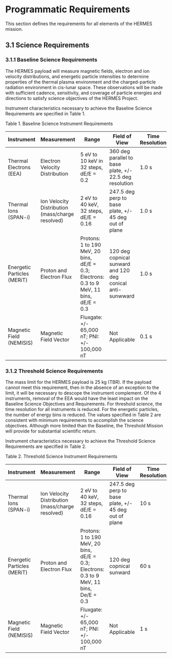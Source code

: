 # Programmatic Requirements

This section defines the requirements for all elements of the HERMES mission.
## 3.1 Science Requirements

### 3.1.1 Baseline Science Requirements

The HERMES payload will measure magnetic fields, electron and ion velocity distributions, and energetic particle intensities to determine properties of the thermal plasma environment and the charged-particle radiation environment in cis-lunar space. These observations will be made with sufficient cadence, sensitivity, and coverage of particle energies and directions to satisfy science objectives of the HERMES Project.

Instrument characteristics necessary to achieve the Baseline Science Requirements are specified in Table 1.

Table 1. Baseline Science Instrument Requirements

| Instrument                  | Measurement                                      | Range                                                                                    | Field of View                                              | Time Resolution |
| --------------------------- | ------------------------------------------------ | ---------------------------------------------------------------------------------------- | ---------------------------------------------------------- | --------------- |
| Thermal Electrons (EEA)     | Electron Velocity Distribution                   | 5 eV to 10 keV in 32 steps, dE/E = 0.2                                                   | 360 deg parallel to base plate, +/- 22.5 deg resolution    | 1.0 s           |
| Thermal Ions (SPAN-i)       | Ion Velocity Distribution (mass/charge resolved) | 2 eV to 40 keV, 32 steps, dE/E = 0.16                                                    | 247.5 deg perp to base plate, +/- 45 deg out of plane      | 1.0 s           |
| Energetic Particles (MERiT) | Proton and Electron Flux                         | Protons: 1 to 190 MeV, 20 bins, dE/E = 0.3; Electrons: 0.3 to 9 MeV, 11 bins, dE/E = 0.3 | 120 deg copnical sunward and 120 deg conical anti-sunwward | 1.0 s           |
| Magnetic Field (NEMISIS)    | Magnetic Field Vector                            | Fluxgate: +/- 65,000 nT; PNI: +/- 100,000 nT                                             | Not Applicable                                             | 0.1 s           |

### 3.1.2 Threshold Science Requirements

The mass limit for the HERMES payload is 25 kg (TBR). If the payload cannot meet this requirement, then in the absence of an exception to the limit, it will be necessary to descope the instrument complement. Of the 4 instruments, removal of the EEA would have the least impact on the Baseline Science Objectives and Requirements. For threshold science, the time resolution for all instruments is reduced. For the energetic particles, the number of energy bins is reduced. The values specified in Table 2 are consistent with minimum requirements to accomplish the science objectives. Although more limited than the Baseline, the Threshold Mission will provide for substantial scientific return.

Instrument characteristics necessary to achieve the Threshold Science Requirements are specified in Table 2.

Table 2. Threshold Science Instrument Requirements

| Instrument                  | Measurement                                      | Range                                                                                    | Field of View                                         | Time Resolution |
| --------------------------- | ------------------------------------------------ | ---------------------------------------------------------------------------------------- | ----------------------------------------------------- | --------------- |
| Thermal Ions (SPAN-i)       | Ion Velocity Distribution (mass/charge resolved) | 2 eV to 40 keV, 32 steps, dE/E = 0.16                                                    | 247.5 deg perp to base plate, +/- 45 deg out of plane | 10 s            |
| Energetic Particles (MERiT) | Proton and Electron Flux                         | Protons: 1 to 190 MeV, 20 bins, dE/E = 0.3; Electrons: 0.3 to 9 MeV, 11 bins, De/E = 0.3 | 120 deg copnical sunward                              | 60 s            |
| Magnetic Field (NEMISIS)    | Magnetic Field Vector                            | Fluxgate: +/- 65,000 nT; PNI: +/- 100,000 nT                                             | Not Applicable                                        | 1 s             |

